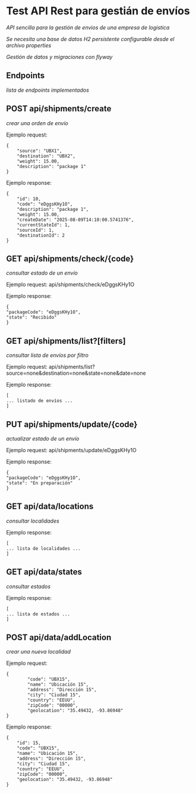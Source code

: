 
# Test API Rest para gestián de envíos

_API sencilla para la gestión de envios de una empresa de logística_

_Se necesita una base de datos H2 persistente configurable desde el archivo properties_

_Gestión de datos y migraciones con flyway_

## Endpoints 

_lista de endpoints implementados_

## POST api/shipments/create 

_crear una orden de envío_

Ejemplo request:
```
{
    "source": "UBX1",
    "destination": "UBX2",
    "weight": 15.00,
    "description": "package 1"
}
```

Ejemplo response:
```
{
    "id": 10,
    "code": "eDggsKHy1O",
    "description": "package 1",
    "weight": 15.00,
    "createDate": "2025-08-09T14:10:00.5741376",
    "currentStateId": 1,
    "sourceId": 1,
    "destinationId": 2
}
```

## GET api/shipments/check/{code} 
_consultar estado de un envío_

Ejemplo request: api/shipments/check/eDggsKHy1O

Ejemplo response:
```
{
"packageCode": "eDggsKHy1O",
"state": "Recibido"
}
```

## GET api/shipments/list?[filters]
_consultar lista de envíos por filtro_

Ejemplo request: api/shipments/list?source=none&destination=none&state=none&date=none

Ejemplo response:
```
[
... listado de envíos ...
]
```


## PUT api/shipments/update/{code}
_actualizar estado de un envío_

Ejemplo request: api/shipments/update/eDggsKHy1O

Ejemplo response:
```
{
"packageCode": "eDggsKHy1O",
"state": "En preparación"
}
```

## GET api/data/locations
_consultar localidades_

Ejemplo response:
```
[
... lista de localidades ...
]
```


## GET api/data/states

_consultar estados_

Ejemplo response:
```
[
... lista de estados ...
]
```

## POST api/data/addLocation

_crear una nueva localidad_

Ejemplo request:
```
{
        "code": "UBX15",
        "name": "Ubicación 15",
        "address": "Dirección 15",
        "city": "Ciudad 15",
        "country": "EEUU",
        "zipCode": "00000",
        "geolocation": "35.49432, -93.86948"
}
```

Ejemplo response:
```
{
    "id": 15,
    "code": "UBX15",
    "name": "Ubicación 15",
    "address": "Dirección 15",
    "city": "Ciudad 15",
    "country": "EEUU",
    "zipCode": "00000",
    "geolocation": "35.49432, -93.86948"
}
```
